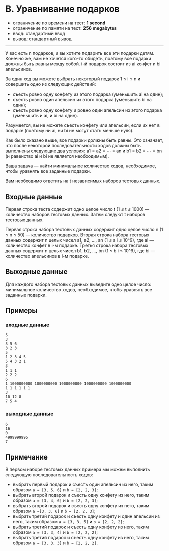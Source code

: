 # B. Уравнивание подарков

- ограничение по времени на тест: **1 second**
- ограничение по памяти на тест: **256 megabytes**
- ввод: стандартный ввод
- вывод: стандартный вывод

---

У вас есть n подарков, и вы хотите подарить все эти подарки детям. Конечно же, вам не хочется кого-то обидеть,
поэтому все подарки должны быть равны между собой. i-й подарок состоит из ai конфет и bi апельсинов.

За один ход вы можете выбрать некоторый подарок 1 ≤ i ≤ n и совершить одно из следующих действий:

- съесть ровно одну конфету из этого подарка (уменьшить ai на один);
- съесть ровно один апельсин из этого подарка (уменьшить bi на один);
- съесть ровно одну конфету и ровно один апельсин из этого подарка (уменьшить и ai, и bi на один).

Разумеется, вы не можете съесть конфету или апельсин, если их нет в подарке (поэтому ни ai, ни bi не могут стать меньше
нуля).

Как было сказано выше, все подарки должны быть равны. Это означает, что после некоторой последовательности ходов должны
быть выполнены следующие два условия: a1 = a2 = ⋯ = an и b1 = b2 = ⋯ = bn (и равенство ai и bi не является необходимым).

Ваша задача — найти минимальное количество ходов, необходимое, чтобы уравнять все заданные подарки.

Вам необходимо ответить на t независимых наборов тестовых данных.

## Входные данные

Первая строка теста содержит одно целое число t (1 ≤ t ≤ 1000) — количество наборов тестовых данных. Затем следуют t
наборов тестовых данных.

Первая строка набора тестовых данных содержит одно целое число n (1 ≤ n ≤ 50) — количество подарков. Вторая строка
набора тестовых данных содержит n целых чисел a1, a2, …, an (1 ≤ a i ≤ 10^9), где ai — количество конфет в i-м подарке.
Третья строка набора тестовых данных содержит n целых чисел b1, b2, …, bn (1 ≤ b i ≤ 10^9), где bi — количество
апельсинов в i-м подарке.

## Выходные данные

Для каждого набора тестовых данных выведите одно целое число: минимальное количество ходов, необходимое, чтобы уравнять
все заданные подарки.

## Примеры
### входные данные
```
5
3
3 5 6
3 2 3
5
1 2 3 4 5
5 4 3 2 1
3
1 1 1
2 2 2
6
1 1000000000 1000000000 1000000000 1000000000 1000000000
1 1 1 1 1 1
3
10 12 8
7 5 4
```
### выходные данные
```
6
16
0
4999999995
7
```

## Примечание

В первом наборе тестовых данных примера мы можем выполнить следующую последовательность ходов:

- выбрать первый подарок и съесть один апельсин из него, таким образом `a = [3, 5, 6]` и `b = [2, 2, 3]`;
- выбрать второй подарок и съесть одну конфету из него, таким образом `a = [3, 4, 6]` и `b = [2, 2, 3]`;
- выбрать второй подарок и съесть одну конфету из него, таким образом `a =[3, 3, 6]` и `b = [2, 2, 3]`;
- выбрать третий подарок и съесть одну конфету и один апельсин из него, таким образом `a = [3, 3, 5]` и `b = [2, 2, 2]`;
- выбрать третий подарок и съесть одну конфету из него, таким образом `a = [3, 3, 4]` и `b = [2, 2, 2]`;
- выбрать третий подарок и съесть одну конфету из него, таким образом `a = [3, 3, 3]` и `b = [2, 2, 2]`.
